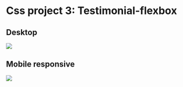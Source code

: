 # Css project 3:  Testimonial-flexbox

<h2>Desktop</h2>
<img src="https://raw.githubusercontent.com/mrseyedmahdi/Testimonial-flexbox/main/images/screen%20(1).png">
<h2>Mobile responsive</h2>
<img src="https://raw.githubusercontent.com/mrseyedmahdi/Testimonial-flexbox/main/images/screen%20(2).png">


